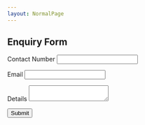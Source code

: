 ```yaml
---
layout: NormalPage
---
```


<script type="text/javascript">var submitted=false;</script>
<iframe name="hidden_iframe" id="hidden_iframe" style="display:none;" onload="if(submitted) {window.location='https://psstedu.github.io';}"></iframe>
<div class="w3-card-4">
  <div class="w3-container w3-light-green">
      <h2 class="w3-text-white w3-center">Enquiry Form</h2>
  </div>
<form class="w3-container" action="https://docs.google.com/forms/u/0/d/e/1FAIpQLSdKoxdd8YAnpdTYMDme8IJTKVHFHg5NSiF38ghxZdEPEdCzNQ/formResponse?embedded=true" method="POST" target="hidden_iframe" onsubmit="submitted=true;>
      <p>
      <label>Name</label>
      <input name="entry.2005620554" class="w3-input" type="text" required></p>
      <p>
      <label>Contact Number</label>
      <input name="entry.1166974658" class="w3-input" type="text required"></p>
      <p>
      <label>Email</label>
      <input name="entry.1045781291" class="w3-input" type="text" required></p>
      <p>
      <label>Details</label>
      <textarea name="entry.839337160" class="w3-input" required></textarea></p>
      <p><input type="submit" class="w3-small w3-light-green w3-padding-16 w3-button w3-text-white" value="Submit"></p>
    </form>
</div>

